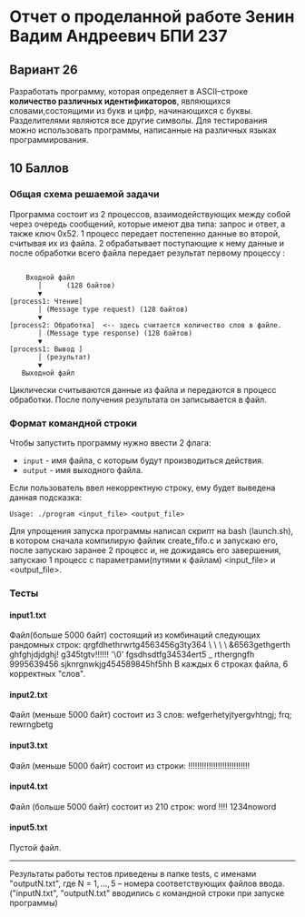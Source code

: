 # Отчет о проделанной работе Зенин Вадим Андреевич БПИ 237 
## Вариант 26 
Разработать программу, которая определяет в ASCII–строке **количество различных идентификаторов**, являющихся словами,cостоящими из букв и цифр, начинающихся с буквы. Разделителями являются все другие символы. Для тестирования можно
использовать программы, написанные на различных языках программирования.
## 10 Баллов
### Общая схема решаемой задачи
Программа состоит из 2 процессов, взаимодействующих между собой через очередь сообщений, которые имеют два типа: запрос и ответ, а также ключ 0х52. 1 процесс передает постепенно данные во второй, считывая их из файла. 2 обрабатывает поступающие к нему данные и после обработки всего файла передает результат первому процессу :
```

    Входной файл
       │      (128 байтов)
       ▼
[process1: Чтение]
       │ (Message type request) (128 байтов)
       ▼
[process2: Обработка]  <-- здесь считается количество слов в файле.
       │ (Message type response) (128 байтов)
       ▼
[process1: Вывод ]
       │ (результат)
       ▼
   Выходной файл

```
Циклически считываются данные из файла и передаются в процесс обработки. После получения результата он записывается в файл. 


### Формат командной строки
Чтобы запустить программу нужно ввести 2 флага:
- `input` - имя файла, с которым будут производиться действия.
- `output` - имя выходного файла.

Если пользователь ввел некорректную строку, ему будет выведена данная подсказка:
```
Usage: ./program <input_file> <output_file>
```
Для упрощения запуска программы написал скрипт на bash (launсh.sh), в котором сначала компилирую файлик create_fifo.c и запускаю его, после запускаю заранее 2 процесс и, не дожидаясь его завершения, запускаю 1 процесс с параметрами(путями к файлам) <input_file> и <output_file>.

### Тесты 
#### input1.txt
Файл(больше 5000 байт) состоящий из комбинаций следующих рандомных строк:
qrgfdhethrwrtg4563456g3ty364
 \ 
 \ 
 \ 
\ &6563gethgerth ghfghjdjdghj! g345tgtv!!!!!! '\0'
fgsdhsdtfg34534ert5 _ rthergngfh 9995639456 sjknrgnwkjg454589845hf5hh
В каждых 6 строках файла, 6 корректных "слов".
#### input2.txt
Файл (меньше 5000 байт) состоит из 3 слов:
wefgerhetyjtyergvhtngj; frq; rewrngbetg
#### input3.txt
Файл (меньше 5000 байт) состоит из строки:
!!!!!!!!!!!!!!!!!!!!!!!!!!!
#### input4.txt
Файл (больше 5000 байт) состоит из 210 строк:
word !!!! 1234noword
#### input5.txt
Пустой файл.

---
Результаты работы тестов приведены в папке tests, с именами "outputN.txt", где N = $1, \dots, 5$ – номера соответствующих файлов ввода. ("inputN.txt", "outputN.txt" вводились с командной строки при запуске программы)